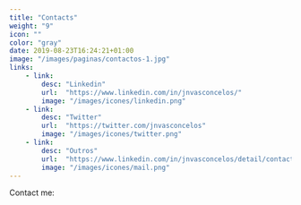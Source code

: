```yaml
---
title: "Contacts"
weight: "9"
icon: ""
color: "gray"
date: 2019-08-23T16:24:21+01:00
image: "/images/paginas/contactos-1.jpg"
links:
    - link:
        desc: "Linkedin"
        url:  "https://www.linkedin.com/in/jnvasconcelos/"
        image: "/images/icones/linkedin.png"
    - link:
        desc: "Twitter"
        url:  "https://twitter.com/jnvasconcelos"
        image: "/images/icones/twitter.png"        
    - link:
        desc: "Outros"
        url:  "https://www.linkedin.com/in/jnvasconcelos/detail/contact-info/"
        image: "/images/icones/mail.png"        
---
```

Contact me: